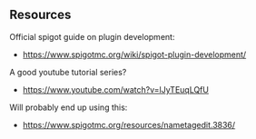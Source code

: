 ## Resources

Official spigot guide on plugin development:
- https://www.spigotmc.org/wiki/spigot-plugin-development/

A good youtube tutorial series?
- https://www.youtube.com/watch?v=lJyTEuqLQfU

Will probably end up using this:
- https://www.spigotmc.org/resources/nametagedit.3836/
